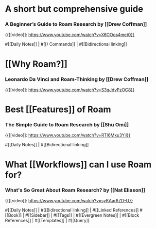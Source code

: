 # A short but comprehensive guide

### A Beginner’s Guide to Roam Research by [[Drew Coffman]]

{{[[video]]: https://www.youtube.com/watch?v=X6OOos4met0}}


#[[Daily Notes]] | #[[/ Commands]] | #[[Bidirectional linking]]

# [[Why Roam?]]

### Leonardo Da Vinci and Roam-Thinking by [[Drew Coffman]]

{{[[video]]: https://www.youtube.com/watch?v=S3qJdvPzOC8}}


# Best [[Features]] of Roam

### The Simple Guide to Roam Research by [[Shu Omi]]

{{[[video]]: https://www.youtube.com/watch?v=RTI6Mxu3YiI}}


#[[Daily Notes]] | #[[Bidirectional linking]]

# What [[Workflows]] can I use Roam for?

### What's So Great About Roam Research? by [[Nat Eliason]] 

{{[[video]]: https://www.youtube.com/watch?v=syKAar8ZD-U}}


#[[Daily Notes]] | #[[Bidirectional linking]] | #[[Linked References]] #[[Book]] | #[[Sidebar]] | #[[Tags]] | #[[Evergreen Notes]] | #[[Block References]] | #[[Templates]] | #[[Query]]

